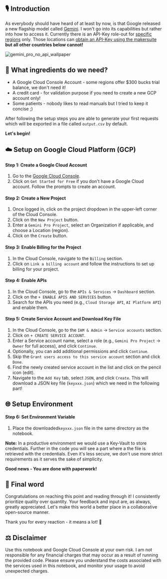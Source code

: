 ## 🎙️ Introduction

As everybody should have heard of at least by now, is that Google released a new flagship model called [Gemini](https://blog.google/technology/ai/google-gemini-ai/). I won't go into its capabilities but rather into how to access it. Currently there is an API-Key role-out for [specific regions](https://ai.google.dev/available_regions) only. Those locations can [obtain an API-Key using the makersuite](https://makersuite.google.com/) **but all other countries below cannot!**

![gemini_pro_no_api_wallpaper](https://github.com/EtienneKaiser/gemini-pro-no-api-key/assets/102538187/4c530c49-9d27-438f-b3f8-93ddb68909ac)

## 🛒 What ingredients do we need?

- A Google Cloud Console Account - some regions offer $300 bucks trial balance, we don't need it!
- A credit card - for validation purpose if you need to create a new GCP account only!
- Some patients - nobody likes to read manuals but I tried to keep it concise ;)

After following the setup steps you are able to generate your first requests which will be exported in a file called `output.csv` by default.

**Let's begin!**

## ☁️ Setup on Google Cloud Platform (GCP)

#### Step 1: Create a Google Cloud Account

1. Go to the [Google Cloud Console](https://cloud.google.com/?hl=en).
2. Click on `Get Started for Free` if you don't have a Google Cloud account. Follow the prompts to create an account.

#### Step 2: Create a New Project

1. Once logged in, click on the project dropdown in the upper-left corner of the Cloud Console.
2. Click on the `New Project` button.
3. Enter a `Gemini Pro Project`, select an Organization if applicable, and choose a Location (region).
4. Click on the `Create` button.

#### Step 3: Enable Billing for the Project

1. In the Cloud Console, navigate to the `Billing` section.
2. Click on `Link a billing account` and follow the instructions to set up billing for your project.

#### Step 4: Enable APIs

1. In the Cloud Console, go to the `APIs & Services` -> `Dashboard` section.
2. Click on the `+ ENABLE APIS AND SERVICES` button.
3. Search for the APIs you need (e.g., `Cloud Storage API`, `AI Platform API`) and enable them.

#### Step 5: Create Service Account and Download Key File
1. In the Cloud Console, go to the `IAM & Admin` -> `Service accounts` section.
2. Click on `+ CREATE SERVICE ACCOUNT`.
3. Enter a Service account name, select a role (e.g., `Gemini Pro Project` -> `Owner` for full access), and click `Continue`.
4. Optionally, you can add additional permissions and click `Continue`.
5. Skip the `Grant users access to this service account` section and click `Done`.
6. Find the newly created service account in the list and click on the pencil icon (edit).
7. Navigate to the `Add Key` tab, select `JSON`, and click `Create`. This will download a JSON key file (`keyxxx.json`) which we need in the following part!

## 🌐 Setup Environment

#### Step 6: Set Environment Variable
1. Place the downloaded`keyxxx.json` file in the same directory as the notebook.

**Note:** In a productive environment we would use a Key-Vault to store credentials. Further in the code you will see a part where a the file is retrieved with the credentials. Even it's less secure, we don't use more strict requirements as it serves the sake of simplicity.

**Good news - You are done with paperwork!**

## 🤝 Final word
Congratulations on reaching this point and reading through it! I consistently prioritize quality over quantity. Your feedback and input are, as always, greatly appreciated. Let's make this world a better place in a collaborative open-source manner.

Thank you for every reaction - it means a lot! 🙌

## ⚖️ Disclaimer
Use this notebook and Google Cloud Console at your own risk. I am not responsible for any financial charges that may occur as a result of running the provided code. Please ensure you understand the costs associated with the services used in this notebook, and monitor your usage to avoid unexpected charges.
